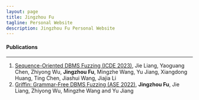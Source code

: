 ```yaml
---
layout: page
title: Jingzhou Fu
tagline: Personal Website
description: Jingzhou Fu Personal Website
---
```


#### Publications
---------------------

1. [Sequence-Oriented DBMS Fuzzing (ICDE 2023)](http://wingtecher.com/themes/WingTecherResearch/assets/papers/LEGO_ICDE2023.pdf), Jie Liang, Yaoguang Chen, Zhiyong Wu, **Jingzhou Fu**, Mingzhe Wang, Yu Jiang, Xiangdong Huang, Ting Chen, Jiashui Wang, Jiajia Li
1. [Griffin: Grammar-Free DBMS Fuzzing (ASE 2022)](http://wingtecher.com/themes/WingTecherResearch/assets/papers/ASE22-Griffin.pdf), **Jingzhou Fu**, Jie Liang, Zhiyong Wu, Mingzhe Wang and Yu Jiang
